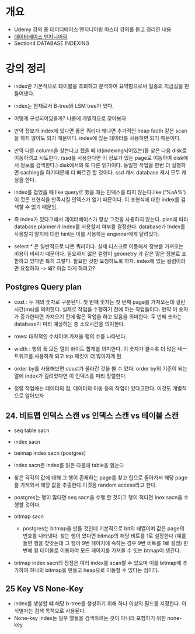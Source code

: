 # 개요

- Udemy 강의 중 데이터베이스 엔지니어링 마스터 강의를 듣고 정리한 내용
- [데이터베이스 엔지니어링](https://barogo.udemy.com/course/database-engineering-korean/learn/lecture/40778704#overview)
- Section4 DATABASE INDEXING

# 강의 정리

- index란 기본적으로 테이블을 조회하고 분석하여 요약함으로써 일종의 지금길을 만들어낸다. 
- index는 현재로서 B-tree와 LSM tree가 있다.
- 어떻게 구성되어있을까? 나중에 개별적으로 찾아보자	
 
- 만약 정보가 index에 있다면 좋은 쿼리다 왜냐면 추가적인 heap facth 같은 scan을 하지 않아도 되기 때문이다. index에 있는 데이터를 사용하면 되기 때문이다.

- 만약 다른 column을 찾는다고 했을 때 id(indexing되어있는)를 찾은 다음 disk로 이동하려고 시도한다.
(ssd를 사용한다면 이 정보가 있는 page로 이동하여 disk에서 정보를 검색한다.) disk에서의 또 다른 읽기이다. 동일한 작업을 한번 더 실행하면 caching을 하기때문에 더 빠르긴 할 것이다.
ssd 캐시 database 캐시 모두 캐싱을 한다.
- index를 걸었을 때 like query로 했을 때는 인덱스를 타지 않는다.like ('%aA%') 이 것은 표현식을 만족시킬 인덱스가 없기 때문이다. 이 표현식에 대한 index를 검색할 수 없기 때문임.
- 즉 index가 있다고해서 데이터베이스가 항상 그것을 사용하지 않는다. plan에 따라 database planner가 index를 사용할지 여부를 결정한다. database가 Index를 사용할지 말지에 대한 hint는 이를 사용하는 enginner에게 달려있다. 
- select * 은 일반적으로 나쁜 쿼리이다. 실제 디스크로 이동해서 정보를 가져오는 비용이 비싸기 때문이다. 필요하지 않은 컬럼이 geometry 과 같은 많은 정볼르 포함하고 있다면 특히 그렇다. 필요한 것만 요청하도록 하자. index에 있는 컬럼이라면 요청하자 -> 왜? 이걸 타게 하려고?

## Postgres Query plan 
- cost : 두 개의 숫자로 구분된다. 첫 번째 숫자는 첫 번째 page를 가져오는데 걸린 시간(ms)를 의미한다. 실제로 작업을 수행하기 전에 하는 작업들이다. 만약 이 숫자가 증가한다면 가져오기 전에 많은 작업을 하고 있음을 의미한다.
두 번째 숫자는 database가 미리 예상하는 총 소요시간을 의미한다.
- rows: 대략적인 수치이며 가져올 행의 수를 나타낸다. 
- width : 행의 폭 모든 열의 바이트 합계를 의미한다. 이 숫자가 클수록 더 많은 네ㅡ트워크를 사용하게 되고 tcp 패킷이 더 많아지게 된 

- order by를 사용해보면 coust가 올라간 것을 볼 수 있다. order by의 기준이 되는 열에 index가 걸려있다면 이 인덱스를 미리 정렬한다.
- 정렬 작업에는 데이터의 접, 데이터의 이동 등의 작업이 있다고한다. 이것도 개별적으로 알아보자

## 24. 비트맵 인덱스 스캔 vs 인덱스 스캔 vs 테이블 스캔 
- seq table sacn
- index sacn
- beimap index sacn (postgres)
 
- index sacn은 index를 읽은 다음에 table을 읽는다
 - 찾은 각각의 값에 대해 그 행이 존재하는 page를 찾고 힙으로 돌아가서 해당 page를 가져와서 해당 값을 추출한다.이것을 random access라고 한다. 
- postgres는 행이 많다면 seq sacn을 수행 할 것이고 행이 적다면 Inex sacn을 수행할 것이다. 
- bitmap sacn
	- postgres는 bitmap을 만들 것인데 기본적으로 bit의 배열이며 값은 page의 번호를 나타낸다. 찾는 행이 있다면 bitmap의 해당 비트를 1로 설정한다 (예를 들면 행을 찾앗는데 그 행이 9번 페이지에 속하는 경우 9번 비트를 1로 설정)
한 번에 힙 테이블로 이동하여 모든 페이지를 가져올 수 잇는 btmap이 생긴다.
- bitmap index sacn의 장점은 여러 index를 scan할 수 있으며 이를 bitmap에 추가하여 하나의 bitmap을 만들고 heap으로 이동할 수 있다는 점이다.

## 25 Key VS None-Key
- index를 생성할 떄 해당 b-tree를 생성하기 위해 하나 이상의 필드를 지정한다.
이 식별자는 검색 목적으로 사용된다. 
- None-key index는 일부 열들을 검색하려는 것이 아니라 포함하기 위한 none-key


